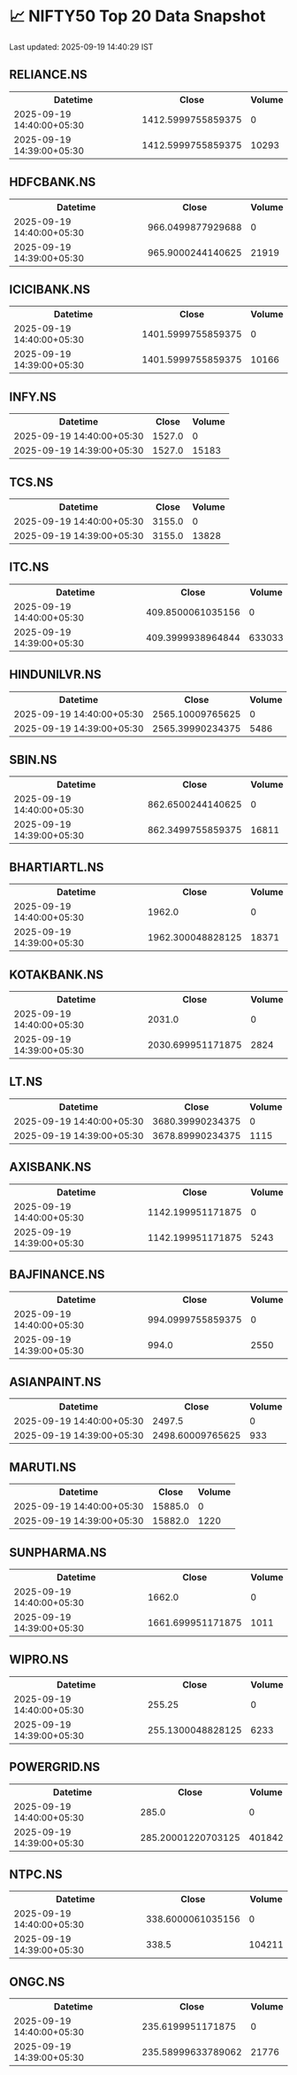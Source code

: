 # 📈 NIFTY50 Top 20 Data Snapshot

Last updated: 2025-09-19 14:40:29 IST

## RELIANCE.NS

<table>
  <tr><th>Datetime</th><th>Close</th><th>Volume</th></tr>
  <tr><td>2025-09-19 14:40:00+05:30</td><td>1412.5999755859375</td><td>0</td></tr>
  <tr><td>2025-09-19 14:39:00+05:30</td><td>1412.5999755859375</td><td>10293</td></tr>
</table>

## HDFCBANK.NS

<table>
  <tr><th>Datetime</th><th>Close</th><th>Volume</th></tr>
  <tr><td>2025-09-19 14:40:00+05:30</td><td>966.0499877929688</td><td>0</td></tr>
  <tr><td>2025-09-19 14:39:00+05:30</td><td>965.9000244140625</td><td>21919</td></tr>
</table>

## ICICIBANK.NS

<table>
  <tr><th>Datetime</th><th>Close</th><th>Volume</th></tr>
  <tr><td>2025-09-19 14:40:00+05:30</td><td>1401.5999755859375</td><td>0</td></tr>
  <tr><td>2025-09-19 14:39:00+05:30</td><td>1401.5999755859375</td><td>10166</td></tr>
</table>

## INFY.NS

<table>
  <tr><th>Datetime</th><th>Close</th><th>Volume</th></tr>
  <tr><td>2025-09-19 14:40:00+05:30</td><td>1527.0</td><td>0</td></tr>
  <tr><td>2025-09-19 14:39:00+05:30</td><td>1527.0</td><td>15183</td></tr>
</table>

## TCS.NS

<table>
  <tr><th>Datetime</th><th>Close</th><th>Volume</th></tr>
  <tr><td>2025-09-19 14:40:00+05:30</td><td>3155.0</td><td>0</td></tr>
  <tr><td>2025-09-19 14:39:00+05:30</td><td>3155.0</td><td>13828</td></tr>
</table>

## ITC.NS

<table>
  <tr><th>Datetime</th><th>Close</th><th>Volume</th></tr>
  <tr><td>2025-09-19 14:40:00+05:30</td><td>409.8500061035156</td><td>0</td></tr>
  <tr><td>2025-09-19 14:39:00+05:30</td><td>409.3999938964844</td><td>633033</td></tr>
</table>

## HINDUNILVR.NS

<table>
  <tr><th>Datetime</th><th>Close</th><th>Volume</th></tr>
  <tr><td>2025-09-19 14:40:00+05:30</td><td>2565.10009765625</td><td>0</td></tr>
  <tr><td>2025-09-19 14:39:00+05:30</td><td>2565.39990234375</td><td>5486</td></tr>
</table>

## SBIN.NS

<table>
  <tr><th>Datetime</th><th>Close</th><th>Volume</th></tr>
  <tr><td>2025-09-19 14:40:00+05:30</td><td>862.6500244140625</td><td>0</td></tr>
  <tr><td>2025-09-19 14:39:00+05:30</td><td>862.3499755859375</td><td>16811</td></tr>
</table>

## BHARTIARTL.NS

<table>
  <tr><th>Datetime</th><th>Close</th><th>Volume</th></tr>
  <tr><td>2025-09-19 14:40:00+05:30</td><td>1962.0</td><td>0</td></tr>
  <tr><td>2025-09-19 14:39:00+05:30</td><td>1962.300048828125</td><td>18371</td></tr>
</table>

## KOTAKBANK.NS

<table>
  <tr><th>Datetime</th><th>Close</th><th>Volume</th></tr>
  <tr><td>2025-09-19 14:40:00+05:30</td><td>2031.0</td><td>0</td></tr>
  <tr><td>2025-09-19 14:39:00+05:30</td><td>2030.699951171875</td><td>2824</td></tr>
</table>

## LT.NS

<table>
  <tr><th>Datetime</th><th>Close</th><th>Volume</th></tr>
  <tr><td>2025-09-19 14:40:00+05:30</td><td>3680.39990234375</td><td>0</td></tr>
  <tr><td>2025-09-19 14:39:00+05:30</td><td>3678.89990234375</td><td>1115</td></tr>
</table>

## AXISBANK.NS

<table>
  <tr><th>Datetime</th><th>Close</th><th>Volume</th></tr>
  <tr><td>2025-09-19 14:40:00+05:30</td><td>1142.199951171875</td><td>0</td></tr>
  <tr><td>2025-09-19 14:39:00+05:30</td><td>1142.199951171875</td><td>5243</td></tr>
</table>

## BAJFINANCE.NS

<table>
  <tr><th>Datetime</th><th>Close</th><th>Volume</th></tr>
  <tr><td>2025-09-19 14:40:00+05:30</td><td>994.0999755859375</td><td>0</td></tr>
  <tr><td>2025-09-19 14:39:00+05:30</td><td>994.0</td><td>2550</td></tr>
</table>

## ASIANPAINT.NS

<table>
  <tr><th>Datetime</th><th>Close</th><th>Volume</th></tr>
  <tr><td>2025-09-19 14:40:00+05:30</td><td>2497.5</td><td>0</td></tr>
  <tr><td>2025-09-19 14:39:00+05:30</td><td>2498.60009765625</td><td>933</td></tr>
</table>

## MARUTI.NS

<table>
  <tr><th>Datetime</th><th>Close</th><th>Volume</th></tr>
  <tr><td>2025-09-19 14:40:00+05:30</td><td>15885.0</td><td>0</td></tr>
  <tr><td>2025-09-19 14:39:00+05:30</td><td>15882.0</td><td>1220</td></tr>
</table>

## SUNPHARMA.NS

<table>
  <tr><th>Datetime</th><th>Close</th><th>Volume</th></tr>
  <tr><td>2025-09-19 14:40:00+05:30</td><td>1662.0</td><td>0</td></tr>
  <tr><td>2025-09-19 14:39:00+05:30</td><td>1661.699951171875</td><td>1011</td></tr>
</table>

## WIPRO.NS

<table>
  <tr><th>Datetime</th><th>Close</th><th>Volume</th></tr>
  <tr><td>2025-09-19 14:40:00+05:30</td><td>255.25</td><td>0</td></tr>
  <tr><td>2025-09-19 14:39:00+05:30</td><td>255.1300048828125</td><td>6233</td></tr>
</table>

## POWERGRID.NS

<table>
  <tr><th>Datetime</th><th>Close</th><th>Volume</th></tr>
  <tr><td>2025-09-19 14:40:00+05:30</td><td>285.0</td><td>0</td></tr>
  <tr><td>2025-09-19 14:39:00+05:30</td><td>285.20001220703125</td><td>401842</td></tr>
</table>

## NTPC.NS

<table>
  <tr><th>Datetime</th><th>Close</th><th>Volume</th></tr>
  <tr><td>2025-09-19 14:40:00+05:30</td><td>338.6000061035156</td><td>0</td></tr>
  <tr><td>2025-09-19 14:39:00+05:30</td><td>338.5</td><td>104211</td></tr>
</table>

## ONGC.NS

<table>
  <tr><th>Datetime</th><th>Close</th><th>Volume</th></tr>
  <tr><td>2025-09-19 14:40:00+05:30</td><td>235.6199951171875</td><td>0</td></tr>
  <tr><td>2025-09-19 14:39:00+05:30</td><td>235.58999633789062</td><td>21776</td></tr>
</table>

